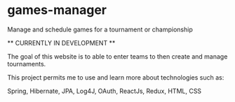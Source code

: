 # games-manager
Manage and schedule games for a tournament or championship


** CURRENTLY IN DEVELOPMENT **

The goal of this website is to able to enter teams to then create and manage tournaments.

This project permits me to use and learn more about technologies such as: 

Spring, Hibernate, JPA, Log4J, OAuth, ReactJs, Redux, HTML, CSS

